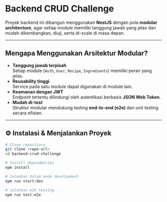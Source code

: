 # Backend CRUD Challenge

Proyek backend ini dibangun menggunakan **NestJS** dengan pola **modular architecture**, agar setiap module memiliki tanggung jawab yang jelas dan mudah dikembangkan, diuji, serta di-scale di masa depan.

---

## Mengapa Menggunakan Arsitektur Modular?

- **Tanggung jawab terpisah**  
  Setiap module (`Auth`, `User`, `Recipe`, `Ingredients`) memiliki peran yang jelas.  
- **Reusability tinggi**  
  Service pada satu module dapat digunakan di module lain.  
- **Keamanan dengan JWT**  
  Endpoint tertentu dilindungi oleh autentikasi berbasis **JSON Web Token**.  
- **Mudah di-test**  
  Struktur modular mendukung testing **end-to-end (e2e)** dan unit testing secara efisien.

---

## ⚙️ Instalasi & Menjalankan Proyek

```bash
# Clone repository
git clone <repo-url>
cd backend-crud-challenge

# Install dependencies
npm install

# Jalankan dalam mode development
npm run start:dev

# Jalankan e2e testing
npm run test:e2e
